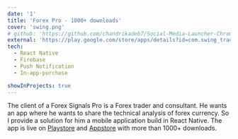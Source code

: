 ```yaml
---
date: '1'
title: 'Forex Pro - 1000+ downloads'
cover: 'swing.png'
# github: 'https://github.com/chandrikadeb7/Social-Media-Launcher-Chrome-Extension'
external: 'https://play.google.com/store/apps/details?id=com.swing_trading_signals'
tech:
  - React Native
  - Firebase
  - Push Notification
  - In-app-purchase

showInProjects: true
---
```


The client of a Forex Signals Pro is a Forex trader and consultant. He wants an app where he wants to share the technical analysis of forex currency. So I provide a solution for him a mobile application build in React Native. The app is live on [Playstore](https://play.google.com/store/apps/details?id=com.swing_trading_signals) and [Appstore](https://apps.apple.com/in/app/swing-trading-signals/id1540516325) with more than 1000+ downloads.
